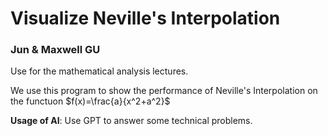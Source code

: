 # Visualize Neville's Interpolation
### Jun & Maxwell GU
Use for the mathematical analysis lectures.

We use this program to show the performance of Neville's Interpolation on the functuon $f(x)=\frac{a}{x^2+a^2}$

**Usage of AI**: Use GPT to answer some technical problems.
